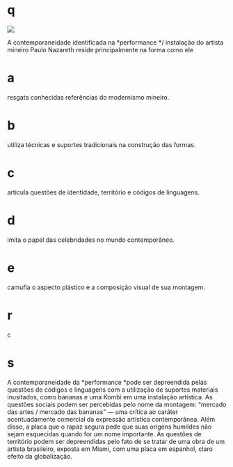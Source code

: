 # q
![](https://firebasestorage.googleapis.com/v0/b/firebase-enemio.appspot.com/o/questoes%2F481%2Fc20c6144-8319-c9d3-3c3a-6360813765bb.png?alt=media\&token=91f03d59-57a6-43c0-ac85-c76444420051)

A contemporaneidade identificada na *performance */ instalação do artista mineiro Paulo Nazareth reside principalmente na forma como ele

# a
resgata conhecidas referências do modernismo mineiro.

# b
utiliza técnicas e suportes tradicionais na construção das formas.

# c
articula questões de identidade, território e códigos de linguagens.

# d
imita o papel das celebridades no mundo contemporâneo.

# e
camufla o aspecto plástico e a composição visual de sua montagem.

# r
c

# s
A contemporaneidade da *performance *pode ser depreendida pelas questões de códigos e linguagens com a utilização de suportes materiais inusitados, como bananas e uma Kombi em uma instalação artística. As questões sociais podem ser percebidas pelo nome da montagem: “mercado das artes / mercado das bananas” — uma crítica ao caráter acentuadamente comercial da expressão artística contemporânea. Além disso, a placa que o rapaz segura pede que suas origens humildes não sejam esquecidas quando for um nome importante. As questões de território podem ser depreendidas pelo fato de se tratar de uma obra de um artista brasileiro, exposta em Miami, com uma placa em espanhol, claro efeito da globalização.
